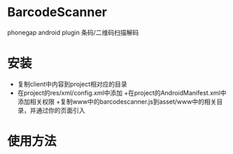 BarcodeScanner
==============

phonegap android plugin 条码/二维码扫描解码

安装
===
+ 复制client中内容到project相对应的目录
+ 在project的res/xml/config.xml中添加
    <feature name="BarcodeScanner">
        <param name="android-package" value="com.jingle.zxing.plugin.BarcodeScanner"/>
    </feature>
+在project的AndroidManifest.xml中添加相关权限
    <uses-permission android:name="android.permission.CAMERA" />
    <uses-permission android:name="android.permission.VIBRATE" />
    <uses-permission android:name="android.permission.FLASHLIGHT" />
+复制www中的barcodescanner.js到asset/www中的相关目录，并通过你的页面引入

使用方法
=======
